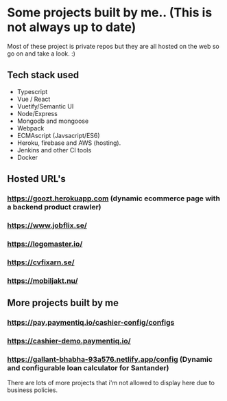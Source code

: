 # Some projects built by me.. (This is not always up to date)

Most of these project is private repos but they are all hosted on the web so go on and take a look. :)

## Tech stack used
- Typescript
- Vue / React
- Vuetify/Semantic UI
- Node/Express
- Mongodb and mongoose
- Webpack
- ECMAscript (Javsacript/ES6)
- Heroku, firebase and AWS (hosting).
- Jenkins and other CI tools
- Docker


## Hosted URL's

### https://goozt.herokuapp.com (dynamic ecommerce page with a backend product crawler)
### https://www.jobflix.se/
### https://logomaster.io/
### https://cvfixarn.se/
### https://mobiljakt.nu/


## More projects built by me

### https://pay.paymentiq.io/cashier-config/configs
### https://cashier-demo.paymentiq.io/
### https://gallant-bhabha-93a576.netlify.app/config (Dynamic and configurable loan calculator for Santander)


There are lots of more projects that i'm not allowed to display here due to business policies.
